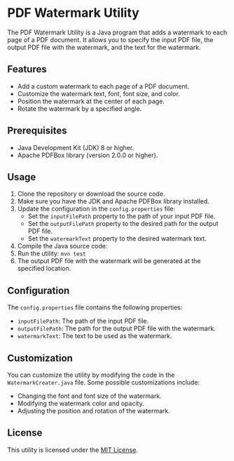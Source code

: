 # PDF Watermark Utility

The PDF Watermark Utility is a Java program that adds a watermark to each page of a PDF document. It allows you to specify the input PDF file, the output PDF file with the watermark, and the text for the watermark.

## Features

- Add a custom watermark to each page of a PDF document.
- Customize the watermark text, font, font size, and color.
- Position the watermark at the center of each page.
- Rotate the watermark by a specified angle.

## Prerequisites

- Java Development Kit (JDK) 8 or higher.
- Apache PDFBox library (version 2.0.0 or higher).

## Usage

1. Clone the repository or download the source code.
2. Make sure you have the JDK and Apache PDFBox library installed.
3. Update the configuration in the `config.properties` file:
    - Set the `inputFilePath` property to the path of your input PDF file.
    - Set the `outputFilePath` property to the desired path for the output PDF file.
    - Set the `watermarkText` property to the desired watermark text.
4. Compile the Java source code:
5. Run the utility: 
   ```mvn test```
6. The output PDF file with the watermark will be generated at the specified location.

## Configuration

The `config.properties` file contains the following properties:

- `inputFilePath`: The path of the input PDF file.
- `outputFilePath`: The path for the output PDF file with the watermark.
- `watermarkText`: The text to be used as the watermark.

## Customization

You can customize the utility by modifying the code in the `WatermarkCreater.java` file. Some possible customizations include:

- Changing the font and font size of the watermark.
- Modifying the watermark color and opacity.
- Adjusting the position and rotation of the watermark.

## License

This utility is licensed under the [MIT License](LICENSE).
